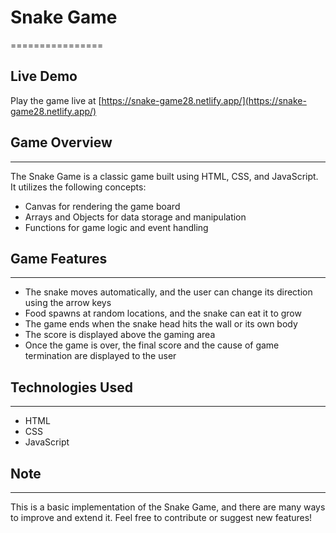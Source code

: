# Snake Game
================

## Live Demo
Play the game live at [https://snake-game28.netlify.app/](https://snake-game28.netlify.app/)

## Game Overview
----------------

The Snake Game is a classic game built using HTML, CSS, and JavaScript. It utilizes the following concepts:

* Canvas for rendering the game board
* Arrays and Objects for data storage and manipulation
* Functions for game logic and event handling

## Game Features
----------------

* The snake moves automatically, and the user can change its direction using the arrow keys
* Food spawns at random locations, and the snake can eat it to grow
* The game ends when the snake head hits the wall or its own body
* The score is displayed above the gaming area
* Once the game is over, the final score and the cause of game termination are displayed to the user

## Technologies Used
--------------------

* HTML
* CSS
* JavaScript

## Note
------
This is a basic implementation of the Snake Game, and there are many ways to improve and extend it. Feel free to contribute or suggest new features!
